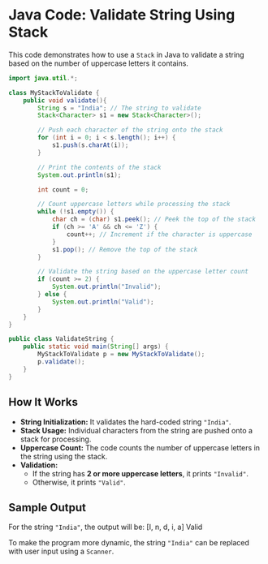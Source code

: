 # Java Code: Validate String Using Stack

This code demonstrates how to use a `Stack` in Java to validate a string based on the number of uppercase letters it contains.

```java
import java.util.*;

class MyStackToValidate {
    public void validate(){
        String s = "India"; // The string to validate
        Stack<Character> s1 = new Stack<Character>();

        // Push each character of the string onto the stack
        for (int i = 0; i < s.length(); i++) {
            s1.push(s.charAt(i));
        }

        // Print the contents of the stack
        System.out.println(s1);

        int count = 0;

        // Count uppercase letters while processing the stack
        while (!s1.empty()) {
            char ch = (char) s1.peek(); // Peek the top of the stack
            if (ch >= 'A' && ch <= 'Z') {
                count++; // Increment if the character is uppercase
            }
            s1.pop(); // Remove the top of the stack
        }

        // Validate the string based on the uppercase letter count
        if (count >= 2) {
            System.out.println("Invalid");
        } else {
            System.out.println("Valid");
        }
    }
}

public class ValidateString {
    public static void main(String[] args) {
        MyStackToValidate p = new MyStackToValidate();
        p.validate();
    }
}
```

## How It Works

- **String Initialization:** It validates the hard-coded string `"India"`.
- **Stack Usage:** Individual characters from the string are pushed onto a stack for processing.
- **Uppercase Count:** The code counts the number of uppercase letters in the string using the stack.
- **Validation:**
    - If the string has **2 or more uppercase letters**, it prints `"Invalid"`.
    - Otherwise, it prints `"Valid"`.

## Sample Output

For the string `"India"`, the output will be:
[I, n, d, i, a] Valid


To make the program more dynamic, the string `"India"` can be replaced with user input using a `Scanner`.